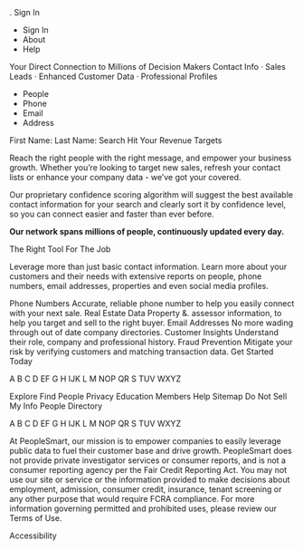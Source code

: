 <iframe src="//www.googletagmanager.com/ns.html?id=GTM-PVGF4RR" height="0" width="0" style="display:none;visibility:hidden"></iframe>. Sign In

*   Sign In
*   About
*   Help

Your Direct Connection to Millions of Decision Makers Contact Info · Sales Leads · Enhanced Customer Data · Professional Profiles

*   People
*   Phone
*   Email
*   Address

First Name: Last Name: Search Hit Your Revenue Targets

Reach the right people with the right message, and empower your business growth. Whether you’re looking to target new sales, refresh your contact lists or enhance your company data - we’ve got your covered.

Our proprietary confidence scoring algorithm will suggest the best available contact information for your search and clearly sort it by confidence level, so you can connect easier and faster than ever before.

**Our network spans millions of people, continuously updated every day.**

The Right Tool For The Job

Leverage more than just basic contact information. Learn more about your customers and their needs with extensive reports on people, phone numbers, email addresses, properties and even social media profiles.

Phone Numbers Accurate, reliable phone number to help you easily connect with your next sale. Real Estate Data Property &. assessor information, to help you target and sell to the right buyer. Email Addresses No more wading through out of date company directories. Customer Insights Understand their role, company and professional history. Fraud Prevention Mitigate your risk by verifying customers and matching transaction data. Get Started Today  
  
  

A B C D EF G H IJK L M NOP QR S TUV WXYZ

Explore Find People Privacy Education Members Help Sitemap Do Not Sell My Info People Directory

A B C D EF G H IJK L M NOP QR S TUV WXYZ

At PeopleSmart, our mission is to empower companies to easily leverage public data to fuel their customer base and drive growth. PeopleSmart does not provide private investigator services or consumer reports, and is not a consumer reporting agency per the Fair Credit Reporting Act. You may not use our site or service or the information provided to make decisions about employment, admission, consumer credit, insurance, tenant screening or any other purpose that would require FCRA compliance. For more information governing permitted and prohibited uses, please review our Terms of Use.

Accessibility